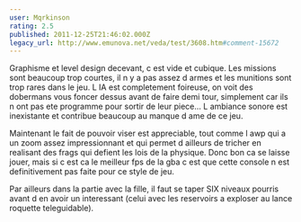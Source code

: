 ```yaml
---
user: Mqrkinson
rating: 2.5
published: 2011-12-25T21:46:02.000Z
legacy_url: http://www.emunova.net/veda/test/3608.htm#comment-15672
---
```

Graphisme et level design decevant, c est vide et cubique. Les missions sont beaucoup trop courtes, il n y a pas assez d armes et les munitions sont trop rares dans le jeu. L IA est completement foireuse, on voit des dobermans vous foncer dessus avant de faire demi tour, simplement car ils n ont pas ete programme pour sortir de leur piece... L ambiance sonore est inexistante et contribue beaucoup au manque d ame de ce jeu.

Maintenant le fait de pouvoir viser est appreciable, tout comme l awp qui a un zoom assez impressionnant et qui permet d ailleurs de tricher en realisant des frags qui defient les lois de la physique. Donc bon ca se laisse jouer, mais si c est ca le meilleur fps de la gba c est que cette console n est definitivement pas faite pour ce style de jeu.

Par ailleurs dans la partie avec la fille, il faut se taper SIX niveaux pourris avant d en avoir un interessant (celui avec les reservoirs a exploser au lance roquette teleguidable).
